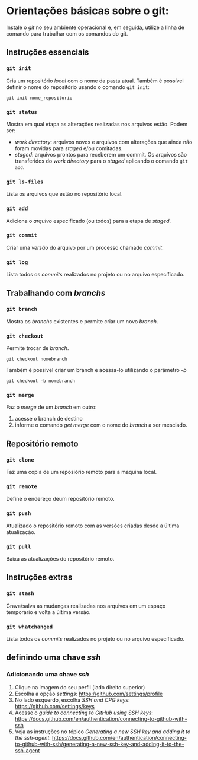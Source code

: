 # Orientações básicas sobre o git:
Instale o _git_ no seu ambiente operacional e, em seguida, utilize a linha de comando para trabalhar com os comandos do git.
## Instruções essenciais
### `git init`
Cria um repositório _local_ com o nome da pasta atual. Também é possível definir o nome do repositório usando o comando `git init`:
```
git init nome_repositorio
```
### `git status`
Mostra em qual etapa as alterações realizadas nos arquivos estão. Podem ser:
 - *work directory*: arquivos novos e arquivos com alterações que ainda não foram movidas para *staged* e/ou comitadas.
 - *staged*: arquivos prontos para receberem um commit. Os arquivos são transferidos do _work directory_ para o _staged_ aplicando o comando `git add`.
### `git ls-files`
Lista os arquivos que estão no repositório local.
### `git add`
Adiciona o _arquivo_ especificado (ou todos) para a etapa de _staged_. 
### `git commit`
Criar uma _versão_ do arquivo por um processo chamado _*commit*_.
### `git log`
Lista todos os _commits_ realizados no projeto ou no arquivo específicado.

## Trabalhando com _branchs_
### `git branch`
Mostra os _branchs_ existentes e permite criar um novo _branch_. 
### `git checkout`
Permite trocar de _branch_. 
```
git checkout nomebranch
```
Também é possível criar um branch e acessa-lo utilizando o parâmetro _-b_
```
git checkout -b nomebranch
```
### `git merge`
Faz o _merge_ de um _branch_ em outro:
1. acesse o branch de destino
2. informe o comando _get merge_ com o nome do _branch_ a ser mesclado. 

## Repositório remoto
### `git clone`
Faz uma copia de um reposiório remoto para a maquina local. 
### `git remote`
Define o endereço deum repositório remoto.
### `git push`
Atualizado o repositório remoto com as versões criadas desde a última atualização.
### `git pull`
Baixa as atualizações do repositório remoto.

## Instruções extras
### `git stash`
Grava/salva as mudanças realizadas nos arquivos em um espaço temporário e volta a última versão.
### `git whatchanged`
Lista todos os _commits_ realizados no projeto ou no arquivo específicado.

## definindo uma chave _ssh_

### Adicionando uma chave _ssh_
1. Clique na imagem do seu perfil (lado direito superior)
2. Escolha a opção _settings_: https://github.com/settings/profile
3. No lado esquerdo, escolha _SSH and CPG keys_: https://github.com/settings/keys
4. Acesse o _guide to connecting to GitHub using SSH keys_: https://docs.github.com/en/authentication/connecting-to-github-with-ssh
5. Veja as instruções no tópico _Generating a new SSH key and adding it to the ssh-agent_: https://docs.github.com/en/authentication/connecting-to-github-with-ssh/generating-a-new-ssh-key-and-adding-it-to-the-ssh-agent
